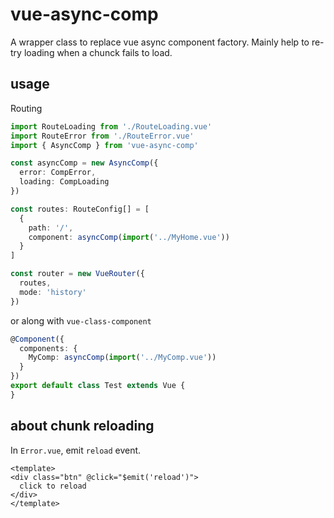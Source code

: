 # vue-async-comp

A wrapper class to replace vue async component factory. Mainly help to re-try loading when a chunck fails to load.


## usage
Routing
``` ts
import RouteLoading from './RouteLoading.vue'
import RouteError from './RouteError.vue'
import { AsyncComp } from 'vue-async-comp'

const asyncComp = new AsyncComp({
  error: CompError,
  loading: CompLoading
})

const routes: RouteConfig[] = [
  {
    path: '/',
    component: asyncComp(import('../MyHome.vue'))
  }
]

const router = new VueRouter({
  routes,
  mode: 'history'
})
```

or along with `vue-class-component`
``` ts
@Component({
  components: {
    MyComp: asyncComp(import('../MyComp.vue'))
  }
})
export default class Test extends Vue {
}
```

## about chunk reloading
In `Error.vue`, emit `reload` event.
``` vue
<template>
<div class="btn" @click="$emit('reload')">
  click to reload
</div>
</template>
```

